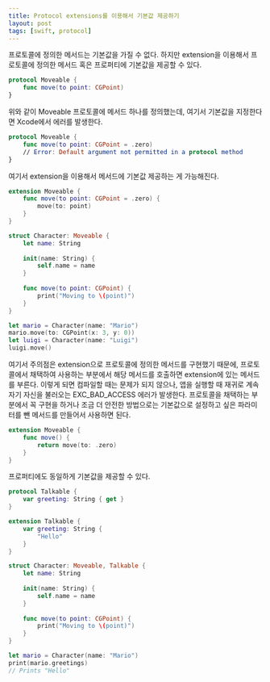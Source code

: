 ```yaml
---
title: Protocol extensions를 이용해서 기본값 제공하기
layout: post
tags: [swift, protocol]
---
```

프로토콜에 정의한 메서드는 기본값을 가질 수 없다. 하지만 extension을 이용해서 프로토콜에 정의한 메서드 혹은 프로퍼티에 기본값을 제공할 수 있다.

```swift
protocol Moveable {
    func move(to point: CGPoint)
}
```

위와 같이 Moveable 프로토콜에 메서드 하나를 정의했는데, 여기서 기본값을 지정한다면 Xcode에서 에러를 발생한다.

```swift
protocol Moveable {
    func move(to point: CGPoint = .zero)
    // Error: Default argument not permitted in a protocol method
}
```

여기서 extension을 이용해서 메서드에 기본값 제공하는 게 가능해진다.

```swift
extension Moveable {
    func move(to point: CGPoint = .zero) {
        move(to: point)
    }
}

struct Character: Moveable {
    let name: String
    
    init(name: String) {
        self.name = name
    }
    
    func move(to point: CGPoint) {
        print("Moving to \(point)")
    }
}

let mario = Character(name: "Mario")
mario.move(to: CGPoint(x: 3, y: 0))
let luigi = Character(name: "Luigi")
luigi.move()
```

여기서 주의점은 extension으로 프로토콜에 정의한 메서드를 구현했기 때문에, 프로토콜에서 채택하여 사용하는 부분에서 해당 메서드를 호출하면 extension에 있는 메서드를 부른다. 이렇게 되면 컴파일할 때는 문제가 되지 않으나, 앱을 실행할 때 재귀로 계속 자기 자신을 불러오는 EXC_BAD_ACCESS 에러가 발생한다. 프로토콜을 채택하는 부분에서 꼭 구현을 하거나 조금 더 안전한 방법으로는 기본값으로 설정하고 싶은 파라미터를 뺀 메서드를 만들어서 사용하면 된다.

```swift
extension Moveable {
    func move() {
        return move(to: .zero)
    }
}
```

프로퍼티에도 동일하게 기본값을 제공할 수 있다.

```swift
protocol Talkable {
    var greeting: String { get }
}

extension Talkable {
    var greeting: String {
        "Hello"
    }
}

struct Character: Moveable, Talkable {
    let name: String
    
    init(name: String) {
        self.name = name
    }
    
    func move(to point: CGPoint) {
        print("Moving to \(point)")
    }
}

let mario = Character(name: "Mario")
print(mario.greetings)
// Prints "Hello"
```
